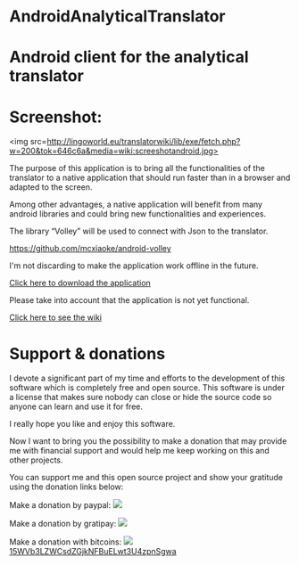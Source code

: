 # AndroidAnalyticalTranslator
Android client for the analytical translator
============================================

Screenshot:
===========

<img src=http://lingoworld.eu/translatorwiki/lib/exe/fetch.php?w=200&tok=646c6a&media=wiki:screeshotandroid.jpg>


The purpose of this application is to bring all the functionalities of the translator to a native application that should run faster than in a browser and adapted to the screen.

Among other advantages, a native application will benefit from many android libraries and could bring new functionalities and experiences.

The library “Volley” will be used to connect with Json to the translator.

<a href="https://github.com/mcxiaoke/android-volley">https://github.com/mcxiaoke/android-volley</a>

I'm not discarding to make the application work offline in the future.

<a href="http://lingoworld.eu/lingoworld/translator/assets/android/AnalyticalTranslator.apk">Click here to download the application</a>

Please take into account that the application is not yet functional.

<a href="http://lingoworld.eu/translatorwiki/doku.php?id=androidapp">Click here to see the wiki</a>




Support & donations 
===================

I devote a significant part of my time and efforts to the development of this software which is completely free and open source. This software is under a license that makes sure nobody can close or hide the source code so anyone can learn and use it for free.

I really hope you like and enjoy this software.

Now I want to bring you the possibility to make a donation that may provide me with financial support and would help me keep working on this and other projects.

You can support me and this open source project and show your gratitude using the donation links below:

Make a donation by paypal:
<a href="http://lingoworld.eu/lingoworld/donations/donate.php"><img src="http://lingoworld.eu/lingoworld/donations/paypalbutton.png"></a>

Make a donation by gratipay:
<a href="https://gratipay.com/xpheres"><img src="http://lingoworld.eu/lingoworld/donations/gratipay.png"></a>

Make a donation with bitcoins:
 <a href="http://lingoworld.eu/lingoworld/donations/bitaddressqr.png">
 <img src="http://lingoworld.eu/lingoworld/donations/bitaddressqr78.png">
  15WVb3LZWCsdZGjkNFBuELwt3U4zpnSgwa</a>
